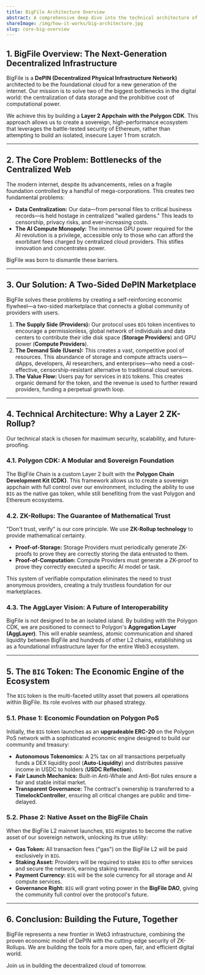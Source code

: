 ```yaml
---
title: BigFile Architecture Overview
abstract: A comprehensive deep dive into the technical architecture of the BigFile network, a Layer 2 DePIN for storage and AI built with the Polygon CDK.
shareImage: /img/how-it-works/big-architecture.jpg
slug: core-big-overview
---
```


## 1. BigFile Overview: The Next-Generation Decentralized Infrastructure

BigFile is a **DePIN (Decentralized Physical Infrastructure Network)** architected to be the foundational cloud for a new generation of the internet. Our mission is to solve two of the biggest bottlenecks in the digital world: the centralization of data storage and the prohibitive cost of computational power.

We achieve this by building a **Layer 2 Appchain with the Polygon CDK**. This approach allows us to create a sovereign, high-performance ecosystem that leverages the battle-tested security of Ethereum, rather than attempting to build an isolated, insecure Layer 1 from scratch.

---

## 2. The Core Problem: Bottlenecks of the Centralized Web

The modern internet, despite its advancements, relies on a fragile foundation controlled by a handful of mega-corporations. This creates two fundamental problems:

* **Data Centralization:** Our data—from personal files to critical business records—is held hostage in centralized "walled gardens." This leads to censorship, privacy risks, and ever-increasing costs.
* **The AI Compute Monopoly:** The immense GPU power required for the AI revolution is a privilege, accessible only to those who can afford the exorbitant fees charged by centralized cloud providers. This stifles innovation and concentrates power.

BigFile was born to dismantle these barriers.

---

## 3. Our Solution: A Two-Sided DePIN Marketplace

BigFile solves these problems by creating a self-reinforcing economic flywheel—a two-sided marketplace that connects a global community of providers with users.

1.  **The Supply Side (Providers):** Our protocol uses `BIG` token incentives to encourage a permissionless, global network of individuals and data centers to contribute their idle disk space (**Storage Providers**) and GPU power (**Compute Providers**).
2.  **The Demand Side (Users):** This creates a vast, competitive pool of resources. This abundance of storage and compute attracts users—dApps, developers, AI researchers, and enterprises—who need a cost-effective, censorship-resistant alternative to traditional cloud services.
3.  **The Value Flow:** Users pay for services in `BIG` tokens. This creates organic demand for the token, and the revenue is used to further reward providers, funding a perpetual growth loop.

---

## 4. Technical Architecture: Why a Layer 2 ZK-Rollup?

Our technical stack is chosen for maximum security, scalability, and future-proofing.

### 4.1. Polygon CDK: A Modular and Sovereign Foundation

The BigFile Chain is a custom Layer 2 built with the **Polygon Chain Development Kit (CDK)**. This framework allows us to create a sovereign appchain with full control over our environment, including the ability to use `BIG` as the native gas token, while still benefiting from the vast Polygon and Ethereum ecosystems.

### 4.2. ZK-Rollups: The Guarantee of Mathematical Trust

"Don't trust, verify" is our core principle. We use **ZK-Rollup technology** to provide mathematical certainty.

* **Proof-of-Storage:** Storage Providers must periodically generate ZK-proofs to prove they are correctly storing the data entrusted to them.
* **Proof-of-Computation:** Compute Providers must generate a ZK-proof to prove they correctly executed a specific AI model or task.

This system of verifiable computation eliminates the need to trust anonymous providers, creating a truly trustless foundation for our marketplaces.

### 4.3. The AggLayer Vision: A Future of Interoperability

BigFile is not designed to be an isolated island. By building with the Polygon CDK, we are positioned to connect to Polygon's **Aggregation Layer (AggLayer)**. This will enable seamless, atomic communication and shared liquidity between BigFile and hundreds of other L2 chains, establishing us as a foundational infrastructure layer for the entire Web3 ecosystem.

---

## 5. The `BIG` Token: The Economic Engine of the Ecosystem

The `BIG` token is the multi-faceted utility asset that powers all operations within BigFile. Its role evolves with our phased strategy.

### 5.1. Phase 1: Economic Foundation on Polygon PoS

Initially, the `BIG` token launches as an **upgradeable ERC-20** on the Polygon PoS network with a sophisticated economic engine designed to build our community and treasury:
* **Autonomous Tokenomics:** A 2% tax on all transactions perpetually funds a DEX liquidity pool (**Auto-Liquidity**) and distributes passive income in USDC to holders (**USDC Reflection**).
* **Fair Launch Mechanics:** Built-in Anti-Whale and Anti-Bot rules ensure a fair and stable initial market.
* **Transparent Governance:** The contract's ownership is transferred to a **TimelockController**, ensuring all critical changes are public and time-delayed.

### 5.2. Phase 2: Native Asset on the BigFile Chain

When the BigFile L2 mainnet launches, `BIG` migrates to become the native asset of our sovereign network, unlocking its true utility:
* **Gas Token:** All transaction fees ("gas") on the BigFile L2 will be paid exclusively in `BIG`.
* **Staking Asset:** Providers will be required to stake `BIG` to offer services and secure the network, earning staking rewards.
* **Payment Currency:** `BIG` will be the sole currency for all storage and AI compute services.
* **Governance Right:** `BIG` will grant voting power in the **BigFile DAO**, giving the community full control over the protocol's future.

---

## 6. Conclusion: Building the Future, Together

BigFile represents a new frontier in Web3 infrastructure, combining the proven economic model of DePIN with the cutting-edge security of ZK-Rollups. We are building the tools for a more open, fair, and efficient digital world.

Join us in building the decentralized cloud of tomorrow.